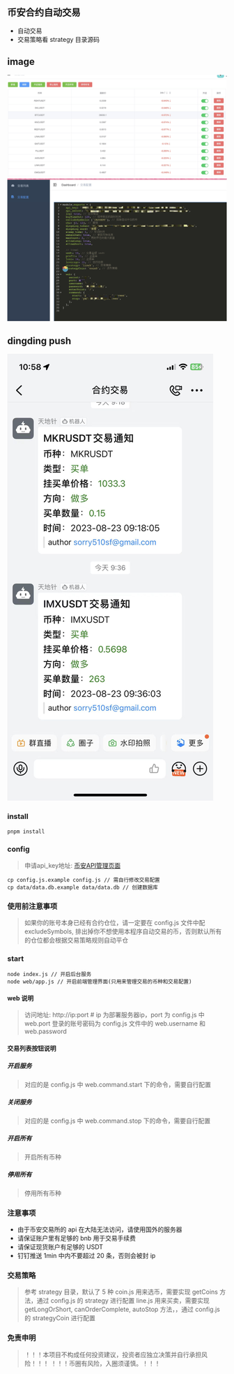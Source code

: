 ## 币安合约自动交易
- 自动交易
- 交易策略看 strategy 目录源码

## image
![交易币种](./img/coins.jpg)
![交易配置](./img/config.jpg)

## dingding push
![钉钉推送1](./img/dingding.jpeg)

### install
```
pnpm install
```

### config
> 申请api_key地址: [币安API管理页面](https://www.binance.com/cn/usercenter/settings/api-management)

```
cp config.js.example config.js // 需自行修改交易配置
cp data/data.db.example data/data.db // 创建数据库
```

### 使用前注意事项
> 如果你的账号本身已经有合约仓位，请一定要在 config.js 文件中配 excludeSymbols, 排出掉你不想使用本程序自动交易的币，否则默认所有的仓位都会根据交易策略规则自动平仓

### start

```
node index.js // 开启后台服务
node web/app.js // 开启前端管理界面(只用来管理交易的币种和交易配置)
```

#### web 说明
>访问地址: http://ip:port # ip 为部署服务器ip，port 为 config.js 中 web.port
登录的账号密码为 config.js 文件中的  web.username 和 web.password

#### 交易列表按钮说明
##### 开启服务
> 对应的是 config.js 中 web.command.start 下的命令，需要自行配置

##### 关闭服务
> 对应的是 config.js 中 web.command.stop 下的命令，需要自行配置

##### 开启所有
> 开启所有币种

##### 停用所有
> 停用所有币种 

### 注意事项
- 由于币安交易所的 api 在大陆无法访问，请使用国外的服务器
- 请保证账户里有足够的 bnb 用于交易手续费
- 请保证现货账户有足够的 USDT
- 钉钉推送 1min 中内不要超过 20 条，否则会被封 ip

### 交易策略
> 参考 strategy 目录，默认了 5 种
> coin.js 用来选币，需要实现 getCoins 方法，通过 config.js 的 strategy 进行配置
> line.js 用来买卖，需要实现 getLongOrShort, canOrderComplete, autoStop 方法，，通过 config.js 的 strategyCoin 进行配置

### 免责申明
>！！！本项目不构成任何投资建议，投资者应独立决策并自行承担风险！！！
！！！币圈有风险，入圈须谨慎。！！！